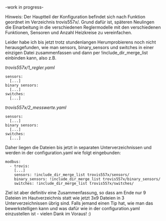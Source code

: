 -work in progress-

Hinweis: Der Hauptteil der Konfiguration befindet sich nach Funktion geordnet im Verzeichnis trovis557x/. Grund dafür ist, späteren Neulingen die Einarbeitung in die verschiedenen Reglermodelle mit den verschiedenen Funktionen, Sensoren und Anzahl Heizkreise zu vereinfachen.

Leider habe ich bis jetzt trotz stundenlangen Herumprobierens noch nicht herausgefunden, wie man sensors, binary_sensors und switches in einer einzigen Datei zusammenfassen und dann per !include_dir_merge_list einbinden kann, also z.B. 

_trovis557x/1_regler.yaml_
```
sensors:
  [...]
binary sensors:
  [...]
switches:
  [...]
```

_trovis557x/2_messwerte.yaml_
```
sensors:
  [...]
binary sensors:
  [...]
switches:
  [...]
```

Daher liegen die Dateien bis jetzt in separaten Unterverzeichnissen und werden in der configuration.yaml wie folgt eingebunden:
```
modbus:
  - trovis:
    [...]
    sensors: !include_dir_merge_list trovis557x/sensors/
    binary_sensors: !include_dir_merge_list trovis557x/binary_sensors/
    switches: !include_dir_merge_list trovis557x/switches/
```

Ziel ist aber definitiv eine Zusammenfassung, so dass am Ende nur 9 Dateien im Hautverzeichnis statt wie jetzt 3x9 Dateien in 3 Unterverzeichnissen übrig sind. Falls jemand einen Tip hat, wie man das bewerkstelligen kann und was dafür wie in der configuration.yaml einzustellen ist - vielen Dank im Voraus! :)
